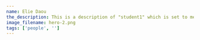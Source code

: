 ```yaml
---
name: Elie Daou
the_description: This is a description of "student1" which is set to me, Elie, for the time being.
image_filename: hero-2.png
tags: ['people', '']
---
```

